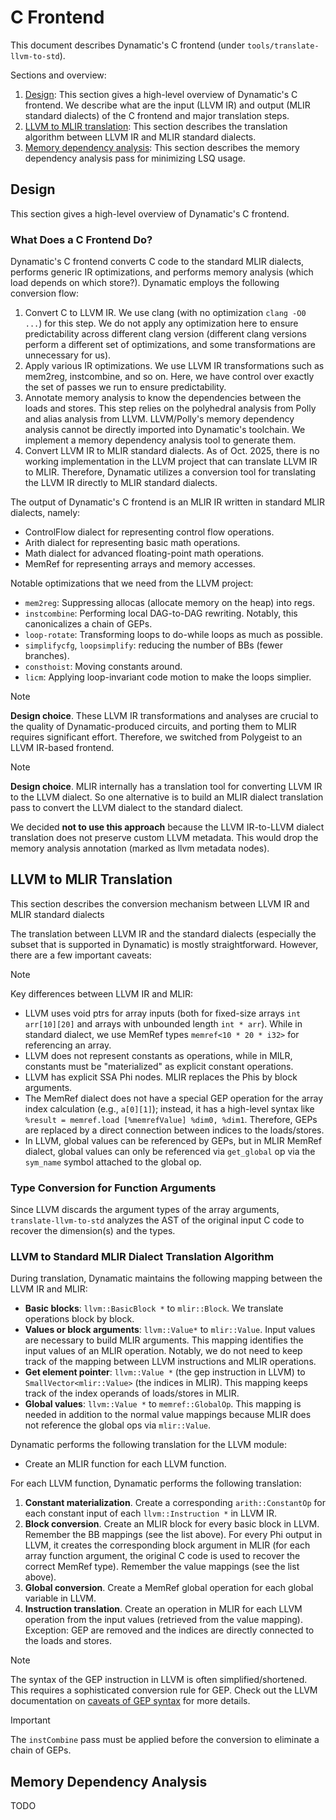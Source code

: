 # C Frontend

This document describes Dynamatic's C frontend (under `tools/translate-llvm-to-std`).

Sections and overview:

1. [Design](#design): This section gives a high-level overview of Dynamatic's C frontend. We describe what are the input (LLVM IR) and output (MLIR standard dialects) of the C frontend and major translation steps.
2. [LLVM to MLIR translation](#llvm-to-mlir-translation): This section describes the translation algorithm between LLVM IR and MLIR standard dialects.
3. [Memory dependency analysis](#memory-dependency-analysis): This section describes the memory dependency analysis pass for minimizing LSQ usage.

## Design 

This section gives a high-level overview of Dynamatic's C frontend.

### What Does a C Frontend Do?

Dynamatic's C frontend converts C code to the standard MLIR dialects, performs generic IR optimizations, and performs memory analysis (which load depends on which store?). Dynamatic employs the following conversion flow:
1. Convert C to LLVM IR. We use clang (with no optimization `clang -O0 ...`) for this step. We do not apply any optimization here to ensure predictability across different clang version (different clang versions perform a different set of optimizations, and some transformations are unnecessary for us).
2. Apply various IR optimizations. We use LLVM IR transformations such as mem2reg, instcombine, and so on. Here, we have control over exactly the set of passes we run to ensure predictability.
3. Annotate memory analysis to know the dependencies between the loads and stores. This step relies on the polyhedral analysis from Polly and alias analysis from LLVM. LLVM/Polly's memory dependency analysis cannot be directly imported into Dynamatic's toolchain. We implement a memory dependency analysis tool to generate them.
4. Convert LLVM IR to MLIR standard dialects. As of Oct. 2025, there is no working implementation in the LLVM project that can translate LLVM IR to MLIR. Therefore, Dynamatic utilizes a conversion tool for translating the LLVM IR directly to MLIR standard dialects.

The output of Dynamatic's C frontend is an MLIR IR written in standard MLIR dialects, namely:
- ControlFlow dialect for representing control flow operations.
- Arith dialect for representing basic math operations.
- Math dialect for advanced floating-point math operations.
- MemRef for representing arrays and memory accesses.

Notable optimizations that we need from the LLVM project:
- `mem2reg`: Suppressing allocas (allocate memory on the heap) into regs.
- `instcombine`: Performing local DAG-to-DAG rewriting. Notably, this canonicalizes a chain of GEPs.
- `loop-rotate`: Transforming loops to do-while loops as much as possible.
- `simplifycfg`, `loopsimplify`: reducing the number of BBs (fewer branches).
- `consthoist`: Moving constants around.
- `licm`: Applying loop-invariant code motion to make the loops simplier.

> [!NOTE]
> **Design choice**. These LLVM IR transformations and analyses are crucial to the quality of Dynamatic-produced circuits, and porting them to MLIR requires significant effort. Therefore, we switched from Polygeist to an LLVM IR-based frontend.

> [!NOTE]
> **Design choice**. MLIR internally has a translation tool for converting LLVM IR to the LLVM dialect. So one alternative is to build an MLIR dialect translation pass to convert the LLVM dialect to the standard dialect.
> 
> We decided **not to use this approach** because the LLVM IR-to-LLVM dialect translation does not preserve custom LLVM metadata. This would drop the memory analysis annotation (marked as llvm metadata nodes).

## LLVM to MLIR Translation

This section describes the conversion mechanism between LLVM IR and MLIR standard dialects

The translation between LLVM IR and the standard dialects (especially the subset that is supported in Dynamatic) is mostly straightforward. However, there are a few important caveats:

> [!NOTE]
> Key differences between LLVM IR and MLIR:
> - LLVM uses void ptrs for array inputs (both for fixed-size arrays `int arr[10][20]` and arrays with unbounded length `int * arr`). While in standard dialect, we use MemRef types `memref<10 * 20 * i32>` for referencing an array.
> - LLVM does not represent constants as operations, while in MILR, constants must be "materialized" as explicit constant operations.
> - LLVM has explicit SSA Phi nodes. MLIR replaces the Phis by block arguments.
> - The MemRef dialect does not have a special GEP operation for the array index calculation (e.g., `a[0][1]`); instead, it has a high-level syntax like `%result = memref.load [%memrefValue] %dim0, %dim1`. Therefore, GEPs are replaced by a direct connection between indices to the loads/stores. 
> - In LLVM, global values can be referenced by GEPs, but in MLIR MemRef dialect, global values can only be referenced via `get_global` op via the `sym_name` symbol attached to the global op.

### Type Conversion for Function Arguments

Since LLVM discards the argument types of the array arguments, `translate-llvm-to-std` analyzes the AST of the original input C code to recover the dimension(s) and the types.

### LLVM to Standard MLIR Dialect Translation Algorithm

During translation, Dynamatic maintains the following mapping between the LLVM
IR and MLIR:
- **Basic blocks**: `llvm::BasicBlock *` to `mlir::Block`. We translate operations block by block. 
- **Values or block arguments**: `llvm::Value*` to `mlir::Value`. Input values are necessary to build MLIR arguments. This mapping identifies the input values of an MLIR operation. Notably, we do not need to keep track of the mapping between LLVM instructions and MLIR operations.
- **Get element pointer**: `llvm::Value *` (the gep instruction in LLVM) to `SmallVector<mlir::Value>` (the indices in MLIR). This mapping keeps track of the index operands of loads/stores in MLIR.
- **Global values**: `llvm::Value *` to `memref::GlobalOp`. This mapping is needed in addition to the normal value mappings because MLIR does not reference the global ops via `mlir::Value`.

Dynamatic performs the following translation for the LLVM module:

- Create an MLIR function for each LLVM function.

For each LLVM function, Dynamatic performs the following translation:

1. **Constant materialization**. Create a corresponding `arith::ConstantOp` for each constant input of each `llvm::Instruction *` in LLVM IR.
2. **Block conversion**. Create an MLIR block for every basic block in LLVM. Remember the BB mappings (see the list above). For every Phi output in LLVM, it creates the corresponding block argument in MLIR (for each array function argument, the original C code is used to recover the correct MemRef type). Remember the value mappings (see the list above).
3. **Global conversion**. Create a MemRef global operation for each global variable in LLVM.
4. **Instruction translation**. Create an operation in MLIR for each LLVM operation from the input values (retrieved from the value mapping). Exception: GEP are removed and the indices are directly connected to the loads and stores.

> [!NOTE]
> The syntax of the GEP instruction in LLVM is often simplified/shortened. This requires a sophisticated conversion rule for GEP. Check out the LLVM documentation on [caveats of GEP syntax](https://llvm.org/docs/GetElementPtr.html) for more details.

> [!IMPORTANT]
> The `instCombine` pass must be applied before the conversion to eliminate a
> chain of GEPs.

## Memory Dependency Analysis

TODO
